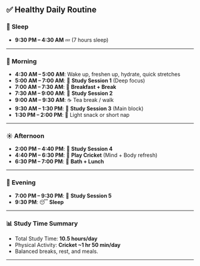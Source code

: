 ## ✅ Healthy Daily Routine

### 🌙 **Sleep**

* **9:30 PM – 4:30 AM** 💤 (7 hours sleep)

---

### 🌅 **Morning**

* **4:30 AM – 5:00 AM**: Wake up, freshen up, hydrate, quick stretches
* **5:00 AM – 7:00 AM**: 📘 **Study Session 1** (Deep focus)
* **7:00 AM – 7:30 AM**: 🥣 **Breakfast + Break**
* **7:30 AM – 9:00 AM**: 📗 **Study Session 2**
* **9:00 AM – 9:30 AM**: ☕ Tea break / walk
* **9:30 AM – 1:30 PM**: 📘 **Study Session 3** (Main block)
* **1:30 PM – 2:00 PM**: 🍱 Light snack or short nap

---

### ☀️ **Afternoon**

* **2:00 PM – 4:40 PM**: 📗 **Study Session 4**
* **4:40 PM – 6:30 PM**: 🏏 **Play Cricket** (Mind + Body refresh)
* **6:30 PM – 7:00 PM**: 🚿 **Bath + Lunch**

---

### 🌙 **Evening**

* **7:00 PM – 9:30 PM**: 📘 **Study Session 5**
* **9:30 PM**: 😴 **Sleep**

---

### 📊 **Study Time Summary**

* Total Study Time: **10.5 hours/day**
* Physical Activity: **Cricket \~1 hr 50 min/day**
* Balanced breaks, rest, and meals.
---